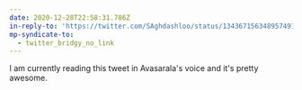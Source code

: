 ```yaml
---
date: 2020-12-28T22:58:31.786Z
in-reply-to: 'https://twitter.com/SAghdashloo/status/1343671563489574915?s=19'
mp-syndicate-to:
  - twitter_bridgy_no_link
---
```


I am currently reading this tweet in Avasarala's voice and it's pretty awesome.
